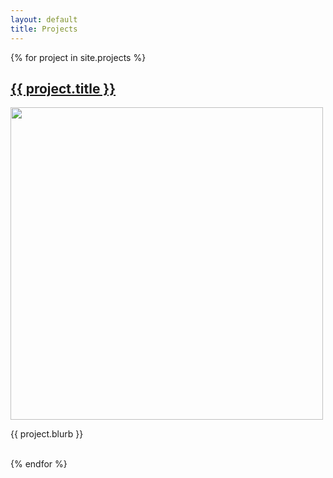 ```yaml
---
layout: default
title: Projects
---
```

{% for project in site.projects %}
  <h2>
    <a href="{{ project.url }}">
      {{ project.title }}
    </a>
  </h2>
  <img src="{{ project.image }}" width="500"/>
  <p>{{ project.blurb }}</p>
  <br/>
{% endfor %}
